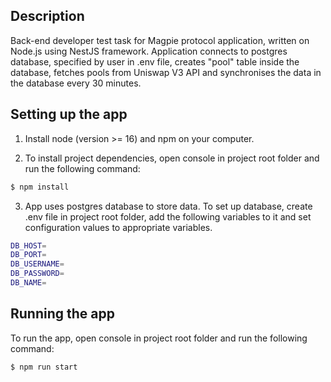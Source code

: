 ## Description

Back-end developer test task for Magpie protocol application, written on Node.js using NestJS framework. Application connects to postgres database, specified by user in .env file, creates "pool" table inside the database, fetches pools from Uniswap V3 API and synchronises the data in the database every 30 minutes. 

## Setting up the app

1. Install node (version >= 16) and npm on your computer.

2. To install project dependencies, open console in project root folder and run the following command:
```bash
$ npm install
```

3. App uses postgres database to store data. To set up database, create .env file in project root folder, add the following variables to it and set configuration values to appropriate variables.  
```bash
DB_HOST=
DB_PORT=
DB_USERNAME=
DB_PASSWORD=
DB_NAME=
```

## Running the app

To run the app, open console in project root folder and run the following command:
```bash
$ npm run start
```
